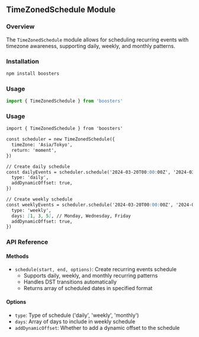 ## TimeZonedSchedule Module

### Overview

The `TimeZonedSchedule` module allows for scheduling recurring events with timezone awareness, supporting daily, weekly, and monthly patterns.

### Installation

```bash
npm install boosters
```

### Usage

```typescript
import { TimeZonedSchedule } from 'boosters'
```

### Usage

```typescript:docs/TimeZonedSchedule.md
import { TimeZonedSchedule } from 'boosters'

const scheduler = new TimeZonedSchedule({
  timeZone: 'Asia/Tokyo',
  return: 'moment',
})

// Create daily schedule
const dailyEvents = scheduler.schedule('2024-03-20T00:00:00Z', '2024-03-25T00:00:00Z', {
  type: 'daily',
  addDynamicOffset: true,
})

// Create weekly schedule
const weeklyEvents = scheduler.schedule('2024-03-20T00:00:00Z', '2024-04-20T00:00:00Z', {
  type: 'weekly',
  days: [1, 3, 5], // Monday, Wednesday, Friday
  addDynamicOffset: true,
})
```

### API Reference

#### Methods

- `schedule(start, end, options)`: Create recurring events schedule
  - Supports daily, weekly, and monthly recurring patterns
  - Handles DST transitions automatically
  - Returns array of scheduled dates in specified format

#### Options

- `type`: Type of schedule ('daily', 'weekly', 'monthly')
- `days`: Array of days to include in weekly schedule
- `addDynamicOffset`: Whether to add a dynamic offset to the schedule
